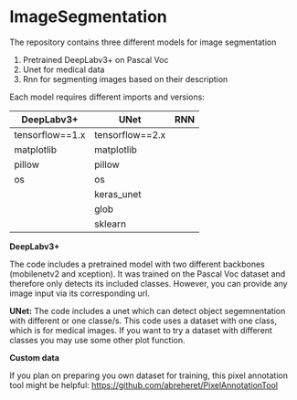 # ImageSegmentation

The repository contains three different models for image segmentation

1. Pretrained DeepLabv3+ on Pascal Voc
2. Unet for medical data 
3. Rnn for segmenting images based on their description

Each model requires different imports and versions:


| DeepLabv3+        | UNet            | RNN |
|-------------------|-----------------|-----|
| tensorflow==1.x   | tensorflow==2.x |     |
| matplotlib        | matplotlib      |     |
| pillow            | pillow          |     |
| os                | os              |     |
|                   | keras_unet      |     |
|                   | glob            |     |
|                   | sklearn         |     |



**DeepLabv3+**

The code includes a pretrained model with two different backbones (mobilenetv2 and xception). It was trained on the Pascal Voc dataset and therefore only detects its included classes. However, you can provide any image input via its corresponding url.

**UNet:**
The code includes a unet which can detect object segemnentation with different or one classe/s. This code uses a dataset with one class, which is for medical images. If you want to try a dataset with different classes you may use some other plot function.



**Custom data**

If you plan on preparing you own dataset for training, this pixel annotation tool might be helpful:
https://github.com/abreheret/PixelAnnotationTool


